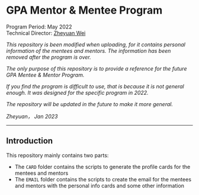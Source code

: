 # GPA Mentor & Mentee Program

Program Period: May 2022  
Technical Director: [Zheyuan Wei](https://github.com/JANERUBBISHTOEAT)

*This repository is been modified when uploading, for it contains personal information of the mentees and mentors. The information has been removed after the program is over.*

*The only purpose of this repository is to provide a reference for the future GPA Mentee & Mentor Program.*

*If you find the program is difficult to use, that is because it is not general enough. It was designed for the specific program in 2022.*

*The repository will be updated in the future to make it more general.*

*Zheyuan，*
*Jan 2023*

---

## Introduction

This repository mainly contains two parts:

- The `CARD` folder contains the scripts to generate the profile cards for the mentees and mentors
- The `EMAIL` folder contains the scripts to create the email for the mentees and mentors with the personal info cards and some other information
